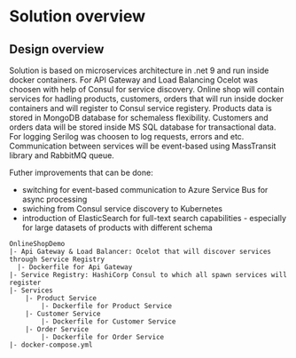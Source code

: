 # Solution overview
## Design overview
Solution is based on microservices architecture in .net 9 and run inside docker containers.
For API Gateway and Load Balancing Ocelot was choosen with help of Consul for service discovery.
Online shop will contain services for hadling products, customers, orders that will run inside docker containers and will register to Consul service registery.
Products data is stored in MongoDB database for schemaless flexibility. 
Customers and orders data will be stored inside MS SQL database for transactional data.
For logging Serilog was choosen to log requests, errors and etc.
Communication between services will be event-based using MassTransit library and RabbitMQ queue.

Futher improvements that can be done:
* switching for event-based communication to Azure Service Bus for async processing
* swiching from Consul service discovery to Kubernetes
* introduction of ElasticSearch for full-text search capabilities - especially for large datasets of products with different schema

```text: Solution architecture
OnlineShopDemo
|- Api Gateway & Load Balancer: Ocelot that will discover services through Service Registry
  |- Dockerfile for Api Gateway
|- Service Registry: HashiCorp Consul to which all spawn services will register
|- Services
    |- Product Service
        |- Dockerfile for Product Service
    |- Customer Service
        |- Dockerfile for Customer Service
    |- Order Service
        |- Dockerfile for Order Service
|- docker-compose.yml    

```
